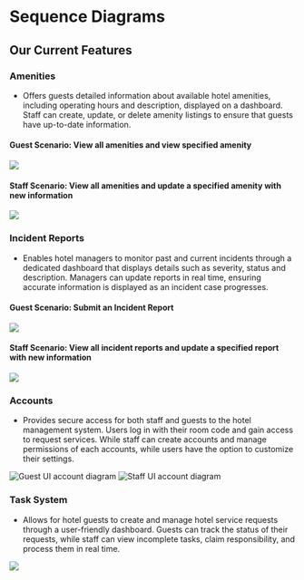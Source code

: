 # Sequence Diagrams
## Our Current Features
### Amenities
* Offers guests detailed information about available hotel amenities, including operating hours and description, displayed on a dashboard. Staff can create, update, or delete amenity listings to ensure that guests have up-to-date information.

#### Guest Scenario: View all amenities and view specified amenity 
![](/docs/sprint_2/images/Guest_Amenities_SD.svg)

#### Staff Scenario: View all amenities and update a specified amenity with new information
![](/docs/sprint_2/images/Staff_Amenities_SD.svg)

### Incident Reports
* Enables hotel managers to monitor past and current incidents through a dedicated dashboard that displays details such as severity, status and description. Managers can update reports in real time, ensuring accurate information is displayed as an incident case progresses.

#### Guest Scenario: Submit an Incident Report
![](/docs/sprint_2/images/Guest_Incident_Reports_SD.svg)

#### Staff Scenario: View all incident reports and update a specified report with new information
![](/docs/sprint_2/images/Staff_Incident_Reports_SD.svg)

### Accounts
* Provides secure access for both staff and guests to the hotel management system. Users log in with their room code and gain access to request services. While staff can create accounts and manage permissions of each accounts, while users have the option to customize their settings.

![Guest UI account diagram](/docs/sprint_1/images/Guest_Accounts_Sequence_diagram.svg)
![Staff UI account diagram](/docs/sprint_1/images/Staff_Accounts_Sequence_diagram.svg)

### Task System
* Allows for hotel guests to create and manage hotel service requests through a user-friendly dashboard. Guests can track the status of their requests, while staff can view incomplete tasks, claim responsibility, and process them in real time.

![](/docs/sprint_2/images/TaskSystemSD.svg)
